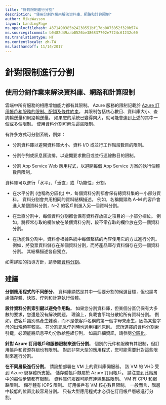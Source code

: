 ```yaml
---
title: "針對限制進行分割"
description: "使用分割作業來解決資料庫、網路和計算限制"
author: MikeWasson
layout: LandingPage
ms.openlocfilehash: 4371490385b24230551bf17db0075052f320b574
ms.sourcegitcommit: b0482d49aab0526be386837702e7724c61232c60
ms.translationtype: HT
ms.contentlocale: zh-TW
ms.lasthandoff: 11/14/2017
---
```

# <a name="partition-around-limits"></a>針對限制進行分割

## <a name="use-partitioning-to-work-around-database-network-and-compute-limits"></a>使用分割作業來解決資料庫、網路和計算限制

雲端中所有服務的相應增加能力都有其限制。 Azure 服務的限制記載於 [Azure 訂用帳戶和服務的限制、配額及條件約束][azure-limits]。 其限制包括核心數目、資料庫大小、查詢輸送量和網路輸送量。 如果您的系統已變得夠大，就可能會達到上述的其中一個或多個限制。 使用資料分割可解決這些限制。

有許多方式可分割系統，例如：

- 分割資料庫以避開資料庫大小、資料 I/O 或並行工作階段數目的限制。

- 分割佇列或訊息匯流排，以避開要求數目或並行連線數目的限制。

- 分割 App Service Web 應用程式，以避開每個 App Service 方案的執行個體數目限制。 

資料庫可以進行「水平」、「垂直」或「功能性」分割。

- 在水平分割 (也稱為分區化) 中，每個資料分割都會保有總資料集的一小部分資料。 資料分割會共用相同的資料結構描述。 例如，名稱開頭為 A&ndash;M 的客戶會進入某個資料分割，N&ndash;Z 的客戶則進入另一個資料分割。

- 在垂直分割中，每個資料分割都會保有資料存放區之項目的一小部分欄位。 例如，將經常存取的欄位放在某個資料分割，較不常存取的欄位放在另一個資料分割。

- 在功能性分割中，資料會根據系統中每個繫結的內容使用它的方式進行分割。 例如，將發票資料儲存在某個資料分割，而將產品庫存資料儲存在另一個資料分割。 其結構描述各自獨立。

如需詳細的指導方針，請參閱[資料分割][data-partitioning-guidance]。

## <a name="recommendations"></a>建議

**分割應用程式的不同部分**。 資料庫顯然是其中一個要分割的候選目標，但也請考慮儲存體、快取、佇列和計算執行個體。

**設計資料分割索引鍵以避免作用點**。 如果您分割資料庫，但某個分區仍保有大多數的要求，您還是沒有解決問題。 理論上，負載會平均分散給所有資料分割。 例如，依客戶識別碼產生雜湊，而不是依客戶名稱的第一個字母來產生，因為某些字母的出現頻率較高。 在分割訊息佇列時也適用相同原則。 您所選擇的資料分割索引鍵，必須能將訊息平均分散給整組佇列。 如需詳細資訊，請參閱[分區化][sharding]。

**針對 Azure 訂用帳戶和服務限制來進行分割**。 個別的元件和服務有其限制，但訂用帳戶和資源群組也有限制。 對於非常大型的應用程式，您可能需要針對這些限制來進行分割。  

**在不同層級進行分割**。 請設想部署在 VM 上的資料庫伺服器。 該 VM 的 VHD 受到 Azure 儲存體所支援。 儲存體帳戶隸屬於 Azure 訂用帳戶。 請注意到此階層中的每個步驟都有限制。 資料庫伺服器可能有連線集區限制。 VM 有 CPU 和網路限制。 儲存體有 IOPS 限制。 訂用帳戶有 VM 核心數目限制。 一般而言，階層中較低的位置比較容易分割。 只有大型應用程式才必須在訂用帳戶層級進行分割。 

<!-- links -->

[azure-limits]: /azure/azure-subscription-service-limits
[data-partitioning-guidance]: ../../best-practices/data-partitioning.md
[sharding]: ../../patterns/sharding.md

 